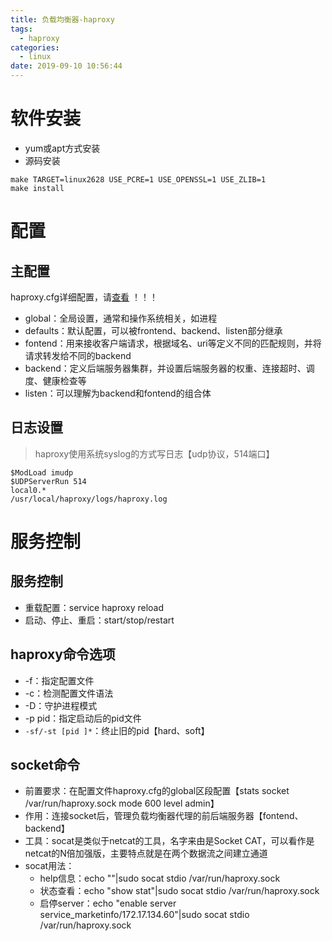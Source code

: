 ```yaml
---
title: 负载均衡器-haproxy
tags:
  - haproxy
categories:
  - linux
date: 2019-09-10 10:56:44
---
```


# 软件安装
* yum或apt方式安装
* 源码安装

```
make TARGET=linux2628 USE_PCRE=1 USE_OPENSSL=1 USE_ZLIB=1 
make install
```

# 配置
## 主配置
haproxy.cfg详细配置，请[查看][haproxy.cfg] ！！！

* global：全局设置，通常和操作系统相关，如进程
* defaults：默认配置，可以被frontend、backend、listen部分继承
* fontend：用来接收客户端请求，根据域名、uri等定义不同的匹配规则，并将请求转发给不同的backend
* backend：定义后端服务器集群，并设置后端服务器的权重、连接超时、调度、健康检查等
* listen：可以理解为backend和fontend的组合体

## 日志设置
>haproxy使用系统syslog的方式写日志【udp协议，514端口】

```
$ModLoad imudp
$UDPServerRun 514
local0.*                                           /usr/local/haproxy/logs/haproxy.log
```

# 服务控制
## 服务控制
* 重载配置：service haproxy reload
* 启动、停止、重启：start/stop/restart

## haproxy命令选项
* -f：指定配置文件
* -c：检测配置文件语法
* -D：守护进程模式
* -p pid：指定启动后的pid文件
* `-sf/-st [pid ]*`：终止旧的pid【hard、soft】

## socket命令
* 前置要求：在配置文件haproxy.cfg的global区段配置【stats socket /var/run/haproxy.sock mode 600 level admin】
* 作用：连接socket后，管理负载均衡器代理的前后端服务器【fontend、backend】
* 工具：socat是类似于netcat的工具，名字来由是Socket CAT，可以看作是netcat的N倍加强版，主要特点就是在两个数据流之间建立通道
* socat用法：
    - help信息：echo ""|sudo socat stdio /var/run/haproxy.sock
    - 状态查看：echo "show stat"|sudo socat stdio /var/run/haproxy.sock
    - 启停server：echo "enable server service_marketinfo/172.17.134.60"|sudo socat stdio /var/run/haproxy.sock

[haproxy.cfg]: https://github.com/simple0426/sysadm/blob/master/config/web/haproxy.cfg